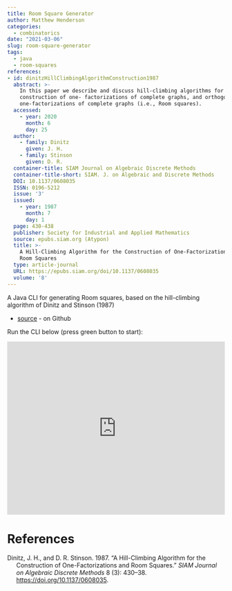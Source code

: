 ```yaml
---
title: Room Square Generator
author: Matthew Henderson
categories:
  - combinatorics
date: "2021-03-06"
slug: room-square-generator
tags:
  - java
  - room-squares
references:
- id: dinitzHillClimbingAlgorithmConstruction1987
  abstract: >-
    In this paper we describe and discuss hill-climbing algorithms for the
    construction of one- factorizations of complete graphs, and orthogonal
    one-factorizations of complete graphs (i.e., Room squares).
  accessed:
    - year: 2020
      month: 6
      day: 25
  author:
    - family: Dinitz
      given: J. H.
    - family: Stinson
      given: D. R.
  container-title: SIAM Journal on Algebraic Discrete Methods
  container-title-short: SIAM. J. on Algebraic and Discrete Methods
  DOI: 10.1137/0608035
  ISSN: 0196-5212
  issue: '3'
  issued:
    - year: 1987
      month: 7
      day: 1
  page: 430-438
  publisher: Society for Industrial and Applied Mathematics
  source: epubs.siam.org (Atypon)
  title: >-
    A Hill-Climbing Algorithm for the Construction of One-Factorizations and
    Room Squares
  type: article-journal
  URL: https://epubs.siam.org/doi/10.1137/0608035
  volume: '8'
---
```


A Java CLI for generating Room squares, based on
the hill-climbing algorithm of
Dinitz and Stinson (1987)

-   [source](https://github.com/MHenderson/room-square-generator) - on Github

Run the CLI below (press green button to start):

<iframe height="400px" width="100%" src="https://repl.it/@MHenderson1/room-square-generator?lite=true&amp;outputonly=1" scrolling="no" frameborder="no" allowtransparency="true" allowfullscreen="true" sandbox="allow-forms allow-pointer-lock allow-popups allow-same-origin allow-scripts allow-modals">
</iframe>

# References

<div id="refs" class="references csl-bib-body hanging-indent">

<div id="ref-dinitzHillClimbingAlgorithmConstruction1987" class="csl-entry">

Dinitz, J. H., and D. R. Stinson. 1987. “A Hill-Climbing Algorithm for the Construction of One-Factorizations and Room Squares.” *SIAM Journal on Algebraic Discrete Methods* 8 (3): 430–38. <https://doi.org/10.1137/0608035>.

</div>

</div>
